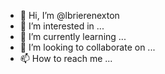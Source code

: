 - 👋 Hi, I’m @lbrierenexton
- 👀 I’m interested in ...
- 🌱 I’m currently learning ...
- 💞️ I’m looking to collaborate on ...
- 📫 How to reach me ...

<!---
lbrierenexton/lbrierenexton is a ✨ special ✨ repository because its `README.md` (this file) appears on your GitHub profile.
You can click the Preview link to take a look at your changes.
--->
